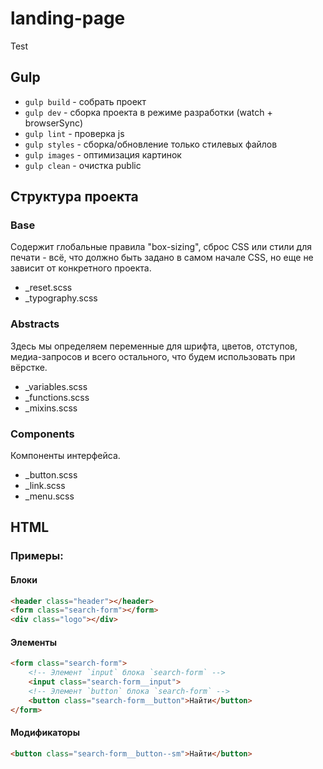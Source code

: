 # landing-page
Test

## Gulp
- `gulp build` - собрать проект
- `gulp dev` - сборка проекта в режиме разработки (watch + browserSync)
- `gulp lint` - проверка js 
- `gulp styles` - сборка/обновление только стилевых файлов
- `gulp images` - оптимизация картинок
- `gulp clean` - очистка public

## Структура проекта
### Base
Содержит глобальные правила "box-sizing", сброс CSS или стили для печати - всё, что должно быть задано в самом начале CSS, но еще не зависит от конкретного проекта.
- _reset.scss 
- _typography.scss   

### Abstracts
Здесь мы определяем переменные для шрифта, цветов, отступов, медиа-запросов и всего остального, что будем использовать при вёрстке.
- _variables.scss    
- _functions.scss    
- _mixins.scss      

### Components
Компоненты интерфейса.
- _button.scss
- _link.scss
- _menu.scss

## HTML
### Примеры:
#### Блоки
```html
<header class="header"></header>
<form class="search-form"></form>
<div class="logo"></div>
```
#### Элементы
```html
<form class="search-form">
    <!-- Элемент `input` блока `search-form` -->
    <input class="search-form__input">
    <!-- Элемент `button` блока `search-form` -->
    <button class="search-form__button">Найти</button>
</form>
```
#### Модификаторы
```html
<button class="search-form__button--sm">Найти</button>

```
